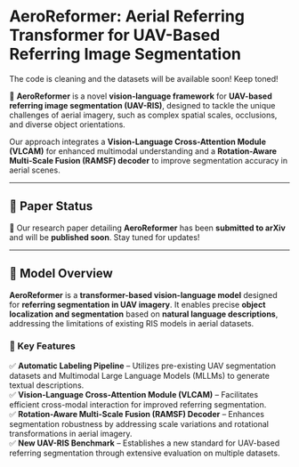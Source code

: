 # **AeroReformer: Aerial Referring Transformer for UAV-Based Referring Image Segmentation**  

The code is cleaning and the datasets will be available soon! Keep toned!

🚀 **AeroReformer** is a novel **vision-language framework** for **UAV-based referring image segmentation (UAV-RIS)**, designed to tackle the unique challenges of aerial imagery, such as complex spatial scales, occlusions, and diverse object orientations.  

Our approach integrates a **Vision-Language Cross-Attention Module (VLCAM)** for enhanced multimodal understanding and a **Rotation-Aware Multi-Scale Fusion (RAMSF) decoder** to improve segmentation accuracy in aerial scenes.  

---

## **📝 Paper Status**  
📄 Our research paper detailing **AeroReformer** has been **submitted to arXiv** and will be **published soon**. Stay tuned for updates!  

---

## **📌 Model Overview**  
**AeroReformer** is a **transformer-based vision-language model** designed for **referring segmentation in UAV imagery**. It enables precise **object localization and segmentation** based on **natural language descriptions**, addressing the limitations of existing RIS models in aerial datasets.  

### **🔹 Key Features**  
✅ **Automatic Labeling Pipeline** – Utilizes pre-existing UAV segmentation datasets and Multimodal Large Language Models (MLLMs) to generate textual descriptions.  
✅ **Vision-Language Cross-Attention Module (VLCAM)** – Facilitates efficient cross-modal interaction for improved referring segmentation.  
✅ **Rotation-Aware Multi-Scale Fusion (RAMSF) Decoder** – Enhances segmentation robustness by addressing scale variations and rotational transformations in aerial imagery.  
✅ **New UAV-RIS Benchmark** – Establishes a new standard for UAV-based referring segmentation through extensive evaluation on multiple datasets.  
